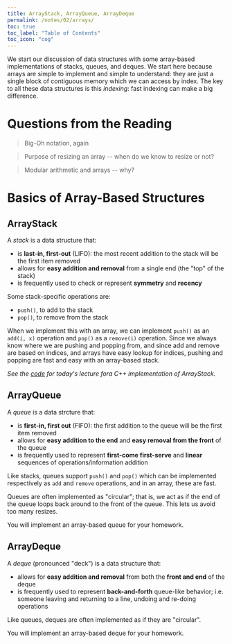 ```yaml
---
title: ArrayStack, ArrayQueue, ArrayDeque
permalink: /notes/02/arrays/
toc: true
toc_label: "Table of Contents"
toc_icon: "cog"
---
```


We start our discussion of data structures with some array-based implementations of stacks, queues, and deques. We start here because arrays are simple to implement and simple to understand: they are just a single block of contiguous memory which we can access by index. The key to all these data structures is this _indexing_: fast indexing can make a big difference.

# Questions from the Reading

> Big-Oh notation, again

> Purpose of resizing an array -- when do we know to resize or not? 

> Modular arithmetic and arrays -- why? 

# Basics of Array-Based Structures

## ArrayStack

A _stack_ is a data structure that:

- is **last-in, first-out** (LIFO): the most recent addition to the stack will be the first item removed 
- allows for **easy addition and removal** from a single end (the "top" of the stack)
- is frequently used to check or represent **symmetry** and **recency**


Some stack-specific operations are:

- `push()`, to add to the stack
- `pop()`, to remove from the stack
  
When we implement this with an array, we can implement `push()` as an `add(i, x)` operation and `pop()` as a `remove(i)` operation. Since we always know where we are pushing and popping from, and since add and remove are based on indices, and arrays have easy lookup for indices, pushing and popping are fast and easy with an array-based stack. 

_See the [code](https://github.com/alackles/CMSC-270-ST-23/blob/main/_pages/code/02/arrays/ArrayStack.h) for today's lecture fora  C++ implementation of ArrayStack._

## ArrayQueue

A _queue_ is a data strcture that:

- is **first-in, first out** (FIFO): the first addition to the queue will be the first item removed
- allows for **easy addition to the end** and **easy removal from the front** of the queue
- is frequently used to represent **first-come first-serve** and **linear** sequences of operations/information addition

Like stacks, queues support `push()` and `pop()` which can be implemented respectively as `add` and `remove` operations, and in an array, these are fast. 

Queues are often implemented as "circular"; that is, we act as if the end of the queue loops back around to the front of the queue. This lets us avoid too many resizes.

You will implement an array-based queue for your homework. 

## ArrayDeque

A _deque_ (pronounced "deck") is a data structure that:

- allows for **easy addition and removal** from both the **front and end** of the deque
- is frequently used to represent **back-and-forth** queue-like behavior; i.e. someone leaving and returning to a line, undoing and re-doing operations 

Like queues, deques are often implemented as if they are "circular".

You will implement an array-based deque for your homework.
